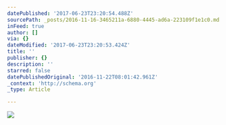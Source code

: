 ```yaml
---
datePublished: '2017-06-23T23:20:54.488Z'
sourcePath: _posts/2016-11-16-3465211a-6880-4445-ad6a-223109f1e1c0.md
inFeed: true
author: []
via: {}
dateModified: '2017-06-23T23:20:53.424Z'
title: ''
publisher: {}
description: ''
starred: false
datePublishedOriginal: '2016-11-22T08:01:42.961Z'
_context: 'http://schema.org'
_type: Article

---
```

![](https://the-grid-user-content.s3-us-west-2.amazonaws.com/e09c4cfd-3844-4a52-a727-e8a170287c7e.jpg)
